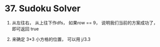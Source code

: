 # 37. Sudoku Solver

1. 从左往右， 从上往下作dfs， 如果row == 9， 说明我们当前的方案成功了， 即可返回 true

2. 来确定 3*3 小方格的位置， 可以用 j/3.3
